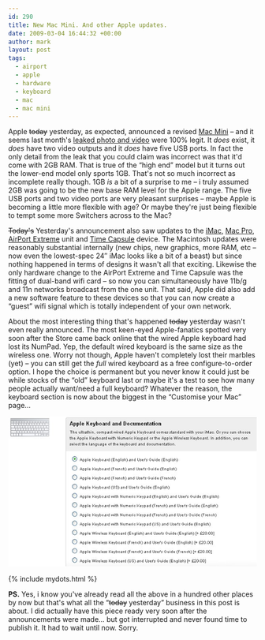 ```yaml
---
id: 290
title: New Mac Mini. And other Apple updates.
date: 2009-03-04 16:44:32 +00:00
author: mark
layout: post
tags:
  - airport
  - apple
  - hardware
  - keyboard
  - mac
  - mac mini
---
```

Apple <span style="text-decoration: line-through;">today</span> yesterday, as expected, announced a revised [Mac Mini](http://www.apple.com/uk/macmini/) &#8211; and it seems last month's [leaked photo and video](http://www.sallonoroff.co.uk/blog/2009/02/new-mac-mini/) were 100% legit. It _does_ exist, it _does_ have two video outputs and it _does_ have five USB ports. In fact the only detail from the leak that you could claim was incorrect was that it'd come with 2GB RAM. That is true of the &#8220;high end&#8221; model but it turns out the lower-end model only sports 1GB. That's not so much incorrect as incomplete really though. 1GB _is_ a bit of a surprise to me &#8211; i truly assumed 2GB was going to be the new base RAM level for the Apple range. The five USB ports and two video ports are very pleasant surprises &#8211; maybe Apple is becoming a little more flexible with age? Or maybe they're just being flexible to tempt some more Switchers across to the Mac?

<span style="text-decoration: line-through;">Today's</span> Yesterday's announcement also saw updates to the [iMac](http://www.apple.com/uk/imac), [Mac Pro](http://www.apple.com/uk/macpro), [AirPort Extreme](http://www.apple.com/uk/airportextreme/) unit and [Time Capsule](http://www.apple.com/uk/timecapsule) device. The Macintosh updates were reasonably substantial internally (new chips, new graphics, more RAM, etc &#8211; now even the lowest-spec 24&#8243; iMac looks like a bit of a beast) but since nothing happened in terms of designs it wasn't all that exciting. Likewise the only hardware change to the AirPort Extreme and Time Capsule was the fitting of dual-band wifi card &#8211; so now you can simultaneously have 11b/g and 11n networks broadcast from the one unit. That said, Apple did also add a new software feature to these devices so that you can now create a &#8220;guest&#8221; wifi signal which is totally independent of your own network.

About the most interesting thing that's happened <span style="text-decoration: line-through;">today</span> yesterday wasn't even really announced. The most keen-eyed Apple-fanatics spotted very soon after the Store came back online that the wired Apple keyboard had lost its NumPad. Yep, the default wired keyboard is the same size as the wireless one. Worry not though, Apple haven't completely lost their marbles (yet) &#8211; you can still get the _full_ wired keyboard as a free configure-to-order option. I hope the choice is permanent but you never know it could just be while stocks of the &#8220;old&#8221; keyboard last or maybe it's a test to see how many people actually want/need a full keyboard? Whatever the reason, the keyboard section is now about the biggest in the &#8220;Customise your Mac&#8221; page&#8230;

![Apple's extensive keyboard options](/images/fromwp/2009/03/apple-keyboard-options.jpg)

{% include mydots.html %}

**PS.** Yes, i know you've already read all the above in a hundred other places by now but that's what all the &#8220;<span style="text-decoration: line-through;">today</span> yesterday&#8221; business in this post is about. I did actually have this piece ready very soon after the announcements were made&#8230; but got interrupted and never found time to publish it. It had to wait until now. Sorry.
